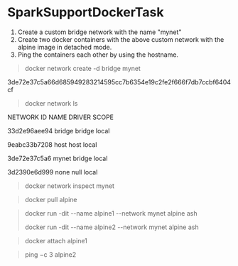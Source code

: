 # SparkSupportDockerTask

1. Create a custom bridge network with  the name "mynet"
2. Create two docker containers with the above custom network with the alpine image in detached mode.
3.  Ping the containers each other by using the hostname.


>docker network create -d bridge mynet

3de72e37c5a66d685949283214595cc7b6354e19c2fe2f666f7db7ccbf6404cf

>docker network ls

NETWORK ID       NAME       DRIVER      SCOPE

33d2e96aee94     bridge     bridge      local

9eabc33b7208     host       host        local

3de72e37c5a6     mynet       bridge     local

3d2390e6d999     none       null        local



>docker network inspect mynet


>docker pull alpine
>

>docker run -dit --name alpine1 --network mynet alpine ash
>
>docker run -dit --name alpine2 --network mynet alpine ash





>docker attach alpine1

>ping −c 3 alpine2




